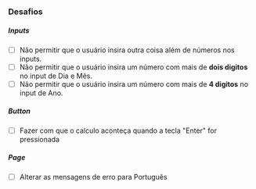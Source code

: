 ### Desafios

##### Inputs
- [ ] Não permitir que o usuário insira outra coisa além de números nos inputs.
- [ ] Não permitir que o usuário insira um número com mais de **dois digitos** no input de Dia e Mês.
- [ ] Não permitir que o usuário insira um número com mais de **4 digitos** no input de Ano.

##### Button
- [ ] Fazer com que o calculo aconteça quando a tecla "Enter" for pressionada

##### Page
- [ ] Alterar as mensagens de erro para Português